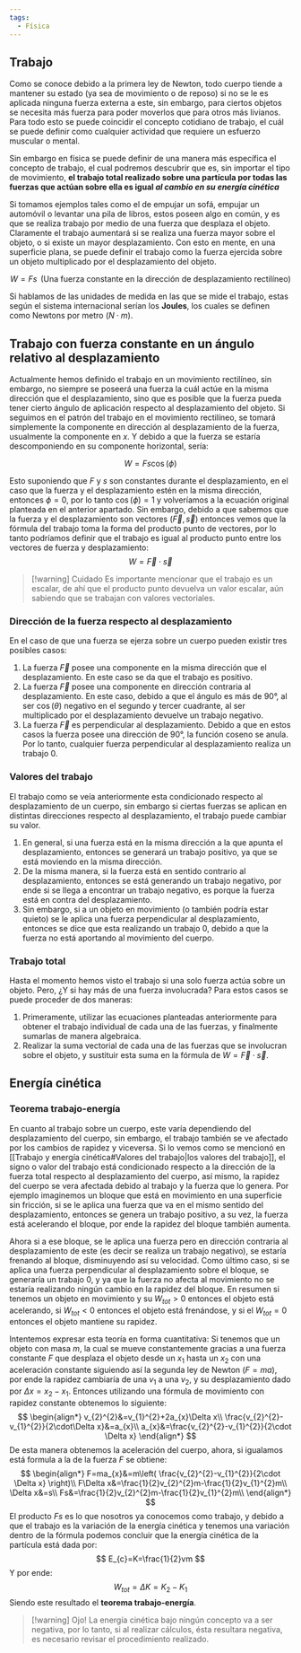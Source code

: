 ```yaml
---
tags:
  - Física
---
```

## Trabajo

Como se conoce debido a la primera ley de Newton, todo cuerpo tiende a mantener su estado (ya sea de movimiento o de reposo) si no se le es aplicada ninguna fuerza externa a este, sin embargo, para ciertos objetos se necesita más fuerza para poder moverlos que para otros más livianos. Para todo esto se puede coincidir el concepto cotidiano de trabajo, el cuál se puede definir como cualquier actividad que requiere un esfuerzo muscular o mental.

Sin embargo en física se puede definir de una manera más específica el concepto de trabajo, el cual podremos descubrir que es, sin importar el tipo de movimiento, **el trabajo total realizado sobre una partícula por todas las fuerzas que actúan sobre ella es igual *al cambio en su energía cinética*** 

Si tomamos ejemplos tales como el de empujar un sofá, empujar un automóvil o levantar una pila de libros, estos poseen algo en común, y es que se realiza trabajo por medio de una fuerza que desplaza el objeto. Claramente el trabajo aumentará si se realiza una fuerza mayor sobre el objeto, o si existe un mayor desplazamiento. Con esto en mente, en una superficie plana, se puede definir el trabajo como la fuerza ejercida sobre un objeto multiplicado por el desplazamiento del objeto.

$$
W=Fs\, \text{ (Una fuerza constante en la dirección de desplazamiento rectilíneo)}
$$

Si hablamos de las unidades de medida en las que se mide el trabajo, estas según el sistema internacional serían los **Joules**, los cuales se definen como Newtons por metro ($N\cdot m$).

## Trabajo con fuerza constante en un ángulo relativo al desplazamiento

Actualmente hemos definido el trabajo en un movimiento rectilíneo, sin embargo, no siempre se poseerá una fuerza la cuál actúe en la misma dirección que el desplazamiento, sino que es posible que la fuerza pueda tener cierto ángulo de aplicación respecto al desplazamiento del objeto. Si seguimos en el patrón del trabajo en el movimiento rectilíneo, se tomará simplemente la componente en dirección al desplazamiento de la fuerza, usualmente la componente en $x$. Y debido a que la fuerza se estaría descomponiendo en su componente horizontal, sería:

$$
W=Fs\cos (\phi)
$$

Esto suponiendo que $F$ y $s$ son constantes durante el desplazamiento, en el caso que la fuerza y el desplazamiento estén en la misma dirección, entonces $\phi=0$, por lo tanto $\cos(\phi)=1$ y volveríamos a la ecuación original planteada en el anterior apartado.
Sin embargo, debido a que sabemos que la fuerza y el desplazamiento son vectores ($\vec{F},\,\vec{s}$) entonces vemos que la fórmula del trabajo toma la forma del producto punto de vectores, por lo tanto podríamos definir que el trabajo es igual al producto punto entre los vectores de fuerza y desplazamiento:
$$
W=\vec{F}\cdot \vec{s}
$$

> [!warning] Cuidado
> Es importante mencionar que el trabajo es un escalar, de ahí que el producto punto devuelva un valor escalar, aún sabiendo que se trabajan con valores vectoriales.

### Dirección de la fuerza respecto al desplazamiento

En el caso de que una fuerza se ejerza sobre un cuerpo pueden existir tres posibles casos:

1. La fuerza $\vec{F}$ posee una componente en la misma dirección que el desplazamiento. En este caso se da que el trabajo es positivo.
2. La fuerza $\vec{F}$ posee una componente en dirección contraria al desplazamiento. En este caso, debido a que el ángulo es más de 90°, al ser $\cos(\theta)$ negativo en el segundo y tercer cuadrante, al ser multiplicado por el desplazamiento devuelve un trabajo negativo.
3. La fuerza $\vec{F}$ es perpendicular al desplazamiento. Debido a que en estos casos la fuerza posee una dirección de 90°, la función coseno se anula. Por lo tanto, cualquier fuerza perpendicular al desplazamiento realiza un trabajo 0.

### Valores del trabajo

El trabajo como se veía anteriormente esta condicionado respecto al desplazamiento de un cuerpo, sin embargo si ciertas fuerzas se aplican en distintas direcciones respecto al desplazamiento, el trabajo puede cambiar su valor.
1. En general, si una fuerza está en la misma dirección a la que apunta el desplazamiento, entonces se generará un trabajo positivo, ya que se está moviendo en la misma dirección.
2. De la misma manera, si la fuerza está en sentido contrario al desplazamiento, entonces se está generando un trabajo negativo, por ende si se llega a encontrar un trabajo negativo, es porque la fuerza está en contra del desplazamiento.
3. Sin embargo, si a un objeto en movimiento (o también podría estar quieto) se le aplica una fuerza perpendicular al desplazamiento, entonces se dice que esta realizando un trabajo 0, debido a que la fuerza no está aportando al movimiento del cuerpo.

### Trabajo total

Hasta el momento hemos visto el trabajo si una solo fuerza actúa sobre un objeto. Pero, ¿Y si hay más de una fuerza involucrada? Para estos casos se puede proceder de dos maneras:
1. Primeramente, utilizar las ecuaciones planteadas anteriormente para obtener el trabajo individual de cada una de las fuerzas, y finalmente sumarlas de manera algebraica.
2. Realizar la suma vectorial de cada una de las fuerzas que se involucran sobre el objeto, y sustituir esta suma en la fórmula de $W=\vec{F}\cdot \vec{s}$.
## Energía cinética

### Teorema trabajo-energía

En cuanto al trabajo sobre un cuerpo, este varía dependiendo del desplazamiento del cuerpo, sin embargo, el trabajo también se ve afectado por los cambios de rapidez y viceversa. Si lo vemos como se mencionó en [[Trabajo y energía cinética#Valores del trabajo|los valores del trabajo]], el signo o valor del trabajo está condicionado respecto a la dirección de la fuerza total respecto al desplazamiento del cuerpo, así mismo, la rapidez  del cuerpo se vera afectada debido al trabajo y la fuerza que lo genera.
Por ejemplo imaginemos un bloque que está en movimiento en una superficie sin fricción, si se le aplica una fuerza que va en el mismo sentido del desplazamiento, entonces se genera un trabajo positivo, a su vez, la fuerza está acelerando el bloque, por ende la rapidez del bloque también aumenta.

Ahora si a ese bloque, se le aplica una fuerza pero en dirección contraria al desplazamiento de este (es decir se realiza un trabajo negativo), se estaría frenando al bloque, disminuyendo así su velocidad.
Como último caso, si se aplica una fuerza perpendicular al desplazamiento sobre el bloque, se generaría un trabajo 0, y ya que la fuerza no afecta al movimiento no se estaría realizando ningún cambio en la rapidez del bloque.
En resumen si tenemos un objeto en movimiento y su $W_{tot}>0$ entonces el objeto está acelerando, si $W_{tot}<0$ entonces el objeto está frenándose, y si el $W_{tot}=0$ entonces el objeto mantiene su rapidez.

Intentemos expresar esta teoría en forma cuantitativa:
Si tenemos que un objeto con masa $m$, la cual se mueve constantemente gracias a una fuerza constante $F$ que desplaza el objeto desde un $x_{1}$ hasta un $x_{2}$ con una aceleración constante siguiendo así la segunda ley de Newton ($F=ma$), por ende la rapidez cambiaría de una $v_{1}$ a una $v_{2}$, y su desplazamiento dado por $\Delta x=x_{2}-x_{1}$.
Entonces utilizando una fórmula de movimiento con rapidez constante obtenemos lo siguiente:
$$
\begin{align*}
v_{2}^{2}&=v_{1}^{2}+2a_{x}\Delta x\\
\frac{v_{2}^{2}-v_{1}^{2}}{2\cdot\Delta x}&=a_{x}\\
a_{x}&=\frac{v_{2}^{2}-v_{1}^{2}}{2\cdot \Delta x}
\end{align*}
$$
De esta manera obtenemos la aceleración del cuerpo, ahora, si igualamos está formula a la de la fuerza $F$ se obtiene:
$$
\begin{align*}
F=ma_{x}&=m\left( \frac{v_{2}^{2}-v_{1}^{2}}{2\cdot \Delta x} \right)\\
F\Delta x&=\frac{1}{2}v_{2}^{2}m-\frac{1}{2}v_{1}^{2}m\\
\Delta x&=s\\
Fs&=\frac{1}{2}v_{2}^{2}m-\frac{1}{2}v_{1}^{2}m\\
\end{align*}
$$
El producto $Fs$ es lo que nosotros ya conocemos como trabajo, y debido a que el trabajo es la variación de la energía cinética y tenemos una variación dentro de la fórmula podemos concluir que la energía cinética de la partícula está dada por:
$$
E_{c}=K=\frac{1}{2}vm
$$
Y por ende:
$$
W_{tot}=\Delta K=K_{2}-K_{1}
$$
Siendo este resultado el **teorema trabajo-energía**.

> [!warning] Ojo!
> La energía cinética bajo ningún concepto va a ser negativa, por lo tanto, si al realizar cálculos, ésta resultara negativa, es necesario revisar el procedimiento realizado.

